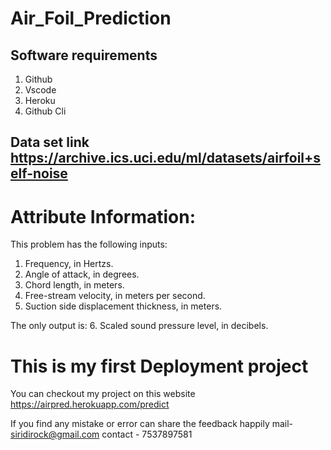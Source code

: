 # Air_Foil_Prediction

## Software requirements
1. Github
2. Vscode
3. Heroku
4. Github Cli

## Data set link https://archive.ics.uci.edu/ml/datasets/airfoil+self-noise
# Attribute Information:

This problem has the following inputs:
1. Frequency, in Hertzs.
2. Angle of attack, in degrees.
3. Chord length, in meters.
4. Free-stream velocity, in meters per second.
5. Suction side displacement thickness, in meters.

The only output is:
6. Scaled sound pressure level, in decibels.


# This is my first Deployment project


You can checkout my project on this website
https://airpred.herokuapp.com/predict

If you find any mistake or error can share the feedback happily
mail- siridirock@gmail.com
contact - 7537897581

